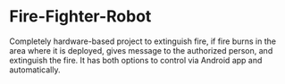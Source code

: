 # Fire-Fighter-Robot
Completely hardware-based project to extinguish fire, if fire burns in the area where it is deployed, gives message to the authorized person, and extinguish the fire. It has both options to control via Android app and automatically.
